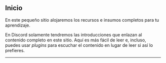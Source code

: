## Inicio

En este pequeño sitio alojaremos los recursos e insumos completos para tu aprendizaje.

En Discord solamente tendremos las introducciones que enlazan al contenido completo en este sitio. Aquí es más fácil de leer e, incluso, puedes usar *plugins* para escuchar el contenido en lugar de leer si así lo prefieres.

---
